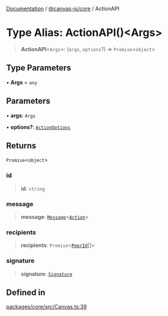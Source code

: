 [Documentation](../../../packages.md) / [@canvas-js/core](../index.md) / ActionAPI

# Type Alias: ActionAPI()\<Args\>

> **ActionAPI**\<`Args`\>: (`args`, `options`?) => `Promise`\<`object`\>

## Type Parameters

• **Args** = `any`

## Parameters

• **args**: `Args`

• **options?**: [`ActionOptions`](ActionOptions.md)

## Returns

`Promise`\<`object`\>

### id

> **id**: `string`

### message

> **message**: [`Message`](../../gossiplog/type-aliases/Message.md)\<[`Action`](../../interfaces/type-aliases/Action.md)\>

### recipients

> **recipients**: `Promise`\<[`PeerId`](../interfaces/PeerId.md)[]\>

### signature

> **signature**: [`Signature`](../../interfaces/type-aliases/Signature.md)

## Defined in

[packages/core/src/Canvas.ts:39](https://github.com/canvasxyz/canvas/blob/62d177fb446565afa753f83091e84331fbd47245/packages/core/src/Canvas.ts#L39)

